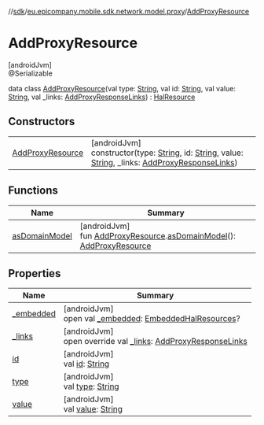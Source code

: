 //[sdk](../../../index.md)/[eu.epicompany.mobile.sdk.network.model.proxy](../index.md)/[AddProxyResource](index.md)

# AddProxyResource

[androidJvm]\
@Serializable

data class [AddProxyResource](index.md)(val type: [String](https://kotlinlang.org/api/latest/jvm/stdlib/kotlin/-string/index.html), val id: [String](https://kotlinlang.org/api/latest/jvm/stdlib/kotlin/-string/index.html), val value: [String](https://kotlinlang.org/api/latest/jvm/stdlib/kotlin/-string/index.html), val _links: [AddProxyResponseLinks](../-add-proxy-response-links/index.md)) : [HalResource](../../eu.epicompany.mobile.android.data.network.model.hypermedia/-hal-resource/index.md)

## Constructors

| | |
|---|---|
| [AddProxyResource](-add-proxy-resource.md) | [androidJvm]<br>constructor(type: [String](https://kotlinlang.org/api/latest/jvm/stdlib/kotlin/-string/index.html), id: [String](https://kotlinlang.org/api/latest/jvm/stdlib/kotlin/-string/index.html), value: [String](https://kotlinlang.org/api/latest/jvm/stdlib/kotlin/-string/index.html), _links: [AddProxyResponseLinks](../-add-proxy-response-links/index.md)) |

## Functions

| Name | Summary |
|---|---|
| [asDomainModel](../as-domain-model.md) | [androidJvm]<br>fun [AddProxyResource](index.md).[asDomainModel](../as-domain-model.md)(): [AddProxyResource](index.md) |

## Properties

| Name | Summary |
|---|---|
| [_embedded](../../eu.epicompany.mobile.android.data.network.model.hypermedia/-hal-resource/_embedded.md) | [androidJvm]<br>open val [_embedded](../../eu.epicompany.mobile.android.data.network.model.hypermedia/-hal-resource/_embedded.md): [EmbeddedHalResources](../../eu.epicompany.mobile.android.data.network.model.hypermedia/-embedded-hal-resources/index.md)? |
| [_links](_links.md) | [androidJvm]<br>open override val [_links](_links.md): [AddProxyResponseLinks](../-add-proxy-response-links/index.md) |
| [id](id.md) | [androidJvm]<br>val [id](id.md): [String](https://kotlinlang.org/api/latest/jvm/stdlib/kotlin/-string/index.html) |
| [type](type.md) | [androidJvm]<br>val [type](type.md): [String](https://kotlinlang.org/api/latest/jvm/stdlib/kotlin/-string/index.html) |
| [value](value.md) | [androidJvm]<br>val [value](value.md): [String](https://kotlinlang.org/api/latest/jvm/stdlib/kotlin/-string/index.html) |
